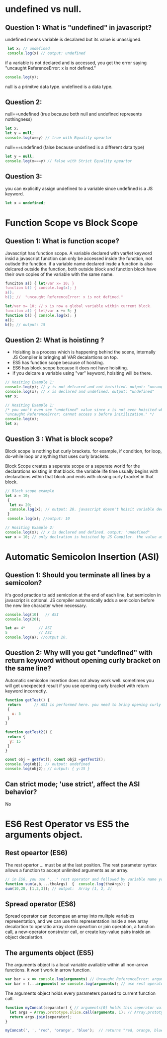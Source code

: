 # undefined vs null.

## Question 1: What is "undefined" in javascript?

undefined means variable is decalared but its value is unassigned.
```javascript
 let x; // undefined
 console.log(x) // output: undefined
```

if a variable is not declared and is accessed, you get the error saying "uncaught ReferenceError: x is not defined."
```javascript
console.log(y);
```
null is a primitve data type.
undefined is a data type.

## Question 2:
null==undefined (true because both null and undefined represents nothingness)
```javascript
let x;
let y = null;
console.log(x==y) // true with Equality opeartor
```
null===undefined (false because undefined is a different data type)

```javascript
let y = null;
console.log(x===y) // false with Strict Equality opeartor
```

## Question 3:
you can explicitly assign undefined to a variable since undefined is a JS keyword.
```javascript
let x = undefined;
```

# Function Scope vs Block Scope

## Question 1: What is function scope?
Javascript has function scope. A variable declared with var/let keyword insid a javascript function can only be accessed inside the function, not outisde the function.
if a variable name declared insde a function is also delcared outside the function, both outside block and function block have their own copies of the variable with the same name.

```javascript
funciton a() { let/var x= 10; }
function b() { console.log(x); } 
a(); 
b(); //  "uncaught ReferenceError: x is not defined."
```

```javascript
let/var x= 10; // x is now a global variable within current block.
funciton a() { let/var x += 5; }
function b() { console.log(x); } 
a(); 
b(); // output: 15 
```

## Question 2: What is hoistinng ?
- Hoisiting is a process which is happening behind the scene, internally JS Compiler is bringing all VAR decalartions on top.
- ES5 has function scope because of hoisting.
- ES6 has block scope because it does not have hoisiting.
- if you delcare a variable using "var" keyword, hoisiting will be there.

```javascript
// Hositing Example 1:
console.log(y); // y is not delcared and not hoisitied. output: "uncaught ReferenceError: y is not defined."
console.log(x); // x is declared and undefined. output: "undefined"
var x;
```

```javascript
// Hositing Example 1:
/* you won't even see "undefined" value since x is not even hoisited when "let" keyword is used.
"uncaught ReferenceError: cannot access x before initilization." */
console.log(x);
let x;
```

## Question 3 : What is block scope?
Block scope is nothing but curly brackets.
for example, if condition, for loop, do-while loop or anything that uses curly brackets. 

Block Scope creates a seperate scope or a seperate world for the declarations existing in that block. 
the variable life time usually begins with declarations within that block and ends with closing curly bracket in that block.

```javascript
// Block scope example
let x = 10;
 {
  let x= 20;
  console.log(x); // output: 20. javascript doesn't hoisit variable declared by "let" keyword.
 }
 console.log(x); //output: 10  
```

```javascript
// Hositing Example 2:
console.log(x); // x is declared and defined. output: "undefined"
var x = 10; // only declration is hoisited by JS Compiler. the value assignment is not hoisited.
```

# Automatic Semicolon Insertion  (ASI)

## Question 1: Should you terminate all lines by a semicolon? 
it's good practice to add semicolon at the end of each line, but semicolon in javascript is optional. 
JS compiler automatically adds a semicolon before the new line character when necessary.

```javascript
console.log(10)   // ASI
console.log(20);
```

``` javascript
let a= 4*      // ASI
5              // ASI
console.log(a); //output 20.
```
## Question 2: Why will you get "undefined" with return keyword without opening curly bracket on the same line?

Automatic semicolon insertion does not alway work well. sometimes you will get unexpected result if you use opening curly bracket with return keyword incorrectly.
``` javascript
function getTest() {
 return      // ASI is performed here. you need to bring opening curly bracket next to return keyword to fix this issue.
 {
   x: 5
 }
}

function getTest2() {
 return {
  y: 15
 }
}

const obj = getTet(); const obj2 =getTest2();
console.log(obj); // output: undefined
console.log(obj2); // output: { y:15 }  
```
## Can strict mode; 'use strict', affect the ASI behavior? 
No

# ES6 Rest Operator vs ES5 the arguments object.

## Rest opeartor (ES6)
The rest opertor ... must be at the last position.
The rest parameter syntax allows a function to accept unlimited arguments as an array.
```javascript
// in ES6, you use "..." rest operator and followed by variable name you want.
function sum(a,b,...theArgs)  {  console.log(theArgs); } 
sum(10,20, [1,2,3]); // output:  Array [1, 2, 3]
```

## Spread operator (ES6)
Spread operator can decompse an array into mulitple variables representation, and we can use this representation inside a new array decalartion to operatio array clone opeartion or join operation, a function call, a new-operator construtor call, or create key-value pairs inside an object decalartion.


## The arguments object (ES5)
The arguments object is a local variable available within all non-arrow functions. It won't work in arrow function.

```javascript
var bar = x => console.log(arguments) // Uncaught ReferenceError: arguments is not defined
var bar = (...arguments) => console.log(arguments); // use rest operator instead and create your own agruments variable.
```

 The arguments object holds every parameters passed to current function call.
```javascript
function myConcat(separator) { // arguments[0] holds this seperator value.
  let args = Array.prototype.slice.call(arguments, 1); // Array.prototype.slice(start,end) returns a subarray from start index to end-1 index. (exclusive end index) 
  return args.join(separator);
}

myConcat(', ', 'red', 'orange', 'blue');  // returns "red, orange, blue" 
```

